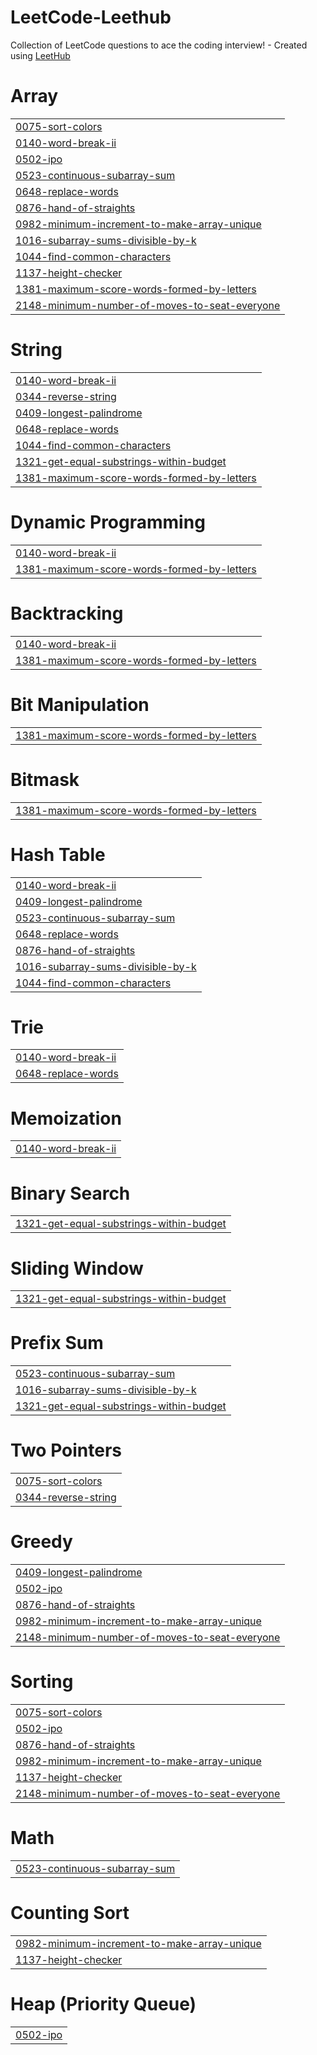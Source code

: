 # LeetCode-Leethub
Collection of LeetCode questions to ace the coding interview! - Created using [LeetHub](https://github.com/QasimWani/LeetHub)


# Array
|  |
| ------- |
| [0075-sort-colors](https://github.com/ashishkushwaha56/LeetCode-Leethub/tree/master/0075-sort-colors) |
| [0140-word-break-ii](https://github.com/ashishkushwaha56/LeetCode-Leethub/tree/master/0140-word-break-ii) |
| [0502-ipo](https://github.com/ashishkushwaha56/LeetCode-Leethub/tree/master/0502-ipo) |
| [0523-continuous-subarray-sum](https://github.com/ashishkushwaha56/LeetCode-Leethub/tree/master/0523-continuous-subarray-sum) |
| [0648-replace-words](https://github.com/ashishkushwaha56/LeetCode-Leethub/tree/master/0648-replace-words) |
| [0876-hand-of-straights](https://github.com/ashishkushwaha56/LeetCode-Leethub/tree/master/0876-hand-of-straights) |
| [0982-minimum-increment-to-make-array-unique](https://github.com/ashishkushwaha56/LeetCode-Leethub/tree/master/0982-minimum-increment-to-make-array-unique) |
| [1016-subarray-sums-divisible-by-k](https://github.com/ashishkushwaha56/LeetCode-Leethub/tree/master/1016-subarray-sums-divisible-by-k) |
| [1044-find-common-characters](https://github.com/ashishkushwaha56/LeetCode-Leethub/tree/master/1044-find-common-characters) |
| [1137-height-checker](https://github.com/ashishkushwaha56/LeetCode-Leethub/tree/master/1137-height-checker) |
| [1381-maximum-score-words-formed-by-letters](https://github.com/ashishkushwaha56/LeetCode-Leethub/tree/master/1381-maximum-score-words-formed-by-letters) |
| [2148-minimum-number-of-moves-to-seat-everyone](https://github.com/ashishkushwaha56/LeetCode-Leethub/tree/master/2148-minimum-number-of-moves-to-seat-everyone) |
# String
|  |
| ------- |
| [0140-word-break-ii](https://github.com/ashishkushwaha56/LeetCode-Leethub/tree/master/0140-word-break-ii) |
| [0344-reverse-string](https://github.com/ashishkushwaha56/LeetCode-Leethub/tree/master/0344-reverse-string) |
| [0409-longest-palindrome](https://github.com/ashishkushwaha56/LeetCode-Leethub/tree/master/0409-longest-palindrome) |
| [0648-replace-words](https://github.com/ashishkushwaha56/LeetCode-Leethub/tree/master/0648-replace-words) |
| [1044-find-common-characters](https://github.com/ashishkushwaha56/LeetCode-Leethub/tree/master/1044-find-common-characters) |
| [1321-get-equal-substrings-within-budget](https://github.com/ashishkushwaha56/LeetCode-Leethub/tree/master/1321-get-equal-substrings-within-budget) |
| [1381-maximum-score-words-formed-by-letters](https://github.com/ashishkushwaha56/LeetCode-Leethub/tree/master/1381-maximum-score-words-formed-by-letters) |
# Dynamic Programming
|  |
| ------- |
| [0140-word-break-ii](https://github.com/ashishkushwaha56/LeetCode-Leethub/tree/master/0140-word-break-ii) |
| [1381-maximum-score-words-formed-by-letters](https://github.com/ashishkushwaha56/LeetCode-Leethub/tree/master/1381-maximum-score-words-formed-by-letters) |
# Backtracking
|  |
| ------- |
| [0140-word-break-ii](https://github.com/ashishkushwaha56/LeetCode-Leethub/tree/master/0140-word-break-ii) |
| [1381-maximum-score-words-formed-by-letters](https://github.com/ashishkushwaha56/LeetCode-Leethub/tree/master/1381-maximum-score-words-formed-by-letters) |
# Bit Manipulation
|  |
| ------- |
| [1381-maximum-score-words-formed-by-letters](https://github.com/ashishkushwaha56/LeetCode-Leethub/tree/master/1381-maximum-score-words-formed-by-letters) |
# Bitmask
|  |
| ------- |
| [1381-maximum-score-words-formed-by-letters](https://github.com/ashishkushwaha56/LeetCode-Leethub/tree/master/1381-maximum-score-words-formed-by-letters) |
# Hash Table
|  |
| ------- |
| [0140-word-break-ii](https://github.com/ashishkushwaha56/LeetCode-Leethub/tree/master/0140-word-break-ii) |
| [0409-longest-palindrome](https://github.com/ashishkushwaha56/LeetCode-Leethub/tree/master/0409-longest-palindrome) |
| [0523-continuous-subarray-sum](https://github.com/ashishkushwaha56/LeetCode-Leethub/tree/master/0523-continuous-subarray-sum) |
| [0648-replace-words](https://github.com/ashishkushwaha56/LeetCode-Leethub/tree/master/0648-replace-words) |
| [0876-hand-of-straights](https://github.com/ashishkushwaha56/LeetCode-Leethub/tree/master/0876-hand-of-straights) |
| [1016-subarray-sums-divisible-by-k](https://github.com/ashishkushwaha56/LeetCode-Leethub/tree/master/1016-subarray-sums-divisible-by-k) |
| [1044-find-common-characters](https://github.com/ashishkushwaha56/LeetCode-Leethub/tree/master/1044-find-common-characters) |
# Trie
|  |
| ------- |
| [0140-word-break-ii](https://github.com/ashishkushwaha56/LeetCode-Leethub/tree/master/0140-word-break-ii) |
| [0648-replace-words](https://github.com/ashishkushwaha56/LeetCode-Leethub/tree/master/0648-replace-words) |
# Memoization
|  |
| ------- |
| [0140-word-break-ii](https://github.com/ashishkushwaha56/LeetCode-Leethub/tree/master/0140-word-break-ii) |
# Binary Search
|  |
| ------- |
| [1321-get-equal-substrings-within-budget](https://github.com/ashishkushwaha56/LeetCode-Leethub/tree/master/1321-get-equal-substrings-within-budget) |
# Sliding Window
|  |
| ------- |
| [1321-get-equal-substrings-within-budget](https://github.com/ashishkushwaha56/LeetCode-Leethub/tree/master/1321-get-equal-substrings-within-budget) |
# Prefix Sum
|  |
| ------- |
| [0523-continuous-subarray-sum](https://github.com/ashishkushwaha56/LeetCode-Leethub/tree/master/0523-continuous-subarray-sum) |
| [1016-subarray-sums-divisible-by-k](https://github.com/ashishkushwaha56/LeetCode-Leethub/tree/master/1016-subarray-sums-divisible-by-k) |
| [1321-get-equal-substrings-within-budget](https://github.com/ashishkushwaha56/LeetCode-Leethub/tree/master/1321-get-equal-substrings-within-budget) |
# Two Pointers
|  |
| ------- |
| [0075-sort-colors](https://github.com/ashishkushwaha56/LeetCode-Leethub/tree/master/0075-sort-colors) |
| [0344-reverse-string](https://github.com/ashishkushwaha56/LeetCode-Leethub/tree/master/0344-reverse-string) |
# Greedy
|  |
| ------- |
| [0409-longest-palindrome](https://github.com/ashishkushwaha56/LeetCode-Leethub/tree/master/0409-longest-palindrome) |
| [0502-ipo](https://github.com/ashishkushwaha56/LeetCode-Leethub/tree/master/0502-ipo) |
| [0876-hand-of-straights](https://github.com/ashishkushwaha56/LeetCode-Leethub/tree/master/0876-hand-of-straights) |
| [0982-minimum-increment-to-make-array-unique](https://github.com/ashishkushwaha56/LeetCode-Leethub/tree/master/0982-minimum-increment-to-make-array-unique) |
| [2148-minimum-number-of-moves-to-seat-everyone](https://github.com/ashishkushwaha56/LeetCode-Leethub/tree/master/2148-minimum-number-of-moves-to-seat-everyone) |
# Sorting
|  |
| ------- |
| [0075-sort-colors](https://github.com/ashishkushwaha56/LeetCode-Leethub/tree/master/0075-sort-colors) |
| [0502-ipo](https://github.com/ashishkushwaha56/LeetCode-Leethub/tree/master/0502-ipo) |
| [0876-hand-of-straights](https://github.com/ashishkushwaha56/LeetCode-Leethub/tree/master/0876-hand-of-straights) |
| [0982-minimum-increment-to-make-array-unique](https://github.com/ashishkushwaha56/LeetCode-Leethub/tree/master/0982-minimum-increment-to-make-array-unique) |
| [1137-height-checker](https://github.com/ashishkushwaha56/LeetCode-Leethub/tree/master/1137-height-checker) |
| [2148-minimum-number-of-moves-to-seat-everyone](https://github.com/ashishkushwaha56/LeetCode-Leethub/tree/master/2148-minimum-number-of-moves-to-seat-everyone) |
# Math
|  |
| ------- |
| [0523-continuous-subarray-sum](https://github.com/ashishkushwaha56/LeetCode-Leethub/tree/master/0523-continuous-subarray-sum) |
# Counting Sort
|  |
| ------- |
| [0982-minimum-increment-to-make-array-unique](https://github.com/ashishkushwaha56/LeetCode-Leethub/tree/master/0982-minimum-increment-to-make-array-unique) |
| [1137-height-checker](https://github.com/ashishkushwaha56/LeetCode-Leethub/tree/master/1137-height-checker) |
# Heap (Priority Queue)
|  |
| ------- |
| [0502-ipo](https://github.com/ashishkushwaha56/LeetCode-Leethub/tree/master/0502-ipo) |
